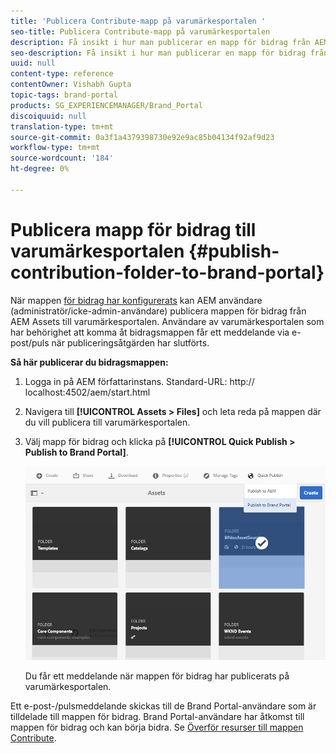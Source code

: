 ```yaml
---
title: 'Publicera Contribute-mapp på varumärkesportalen '
seo-title: Publicera Contribute-mapp på varumärkesportalen
description: Få insikt i hur man publicerar en mapp för bidrag från AEM Assets till varumärkesportalen i varumärkesportalen 6.4.5.
seo-description: Få insikt i hur man publicerar en mapp för bidrag från AEM Assets till varumärkesportalen i varumärkesportalen 6.4.5.
uuid: null
content-type: reference
contentOwner: Vishabh Gupta
topic-tags: brand-portal
products: SG_EXPERIENCEMANAGER/Brand_Portal
discoiquuid: null
translation-type: tm+mt
source-git-commit: 0a3f1a4379398730e92e9ac85b04134f92af9d23
workflow-type: tm+mt
source-wordcount: '184'
ht-degree: 0%

---
```



# Publicera mapp för bidrag till varumärkesportalen {#publish-contribution-folder-to-brand-portal}

När mappen [för bidrag har konfigurerats](brand-portal-configure-contribution-folder-properties.md) kan AEM användare (administratör/icke-admin-användare) publicera mappen för bidrag från AEM Assets till varumärkesportalen. Användare av varumärkesportalen som har behörighet att komma åt bidragsmappen får ett meddelande via e-post/puls när publiceringsåtgärden har slutförts.


**Så här publicerar du bidragsmappen:**

1. Logga in på AEM författarinstans.
Standard-URL: http:// localhost:4502/aem/start.html
1. Navigera till **[!UICONTROL Assets > Files]** och leta reda på mappen där du vill publicera till varumärkesportalen.
1. Välj mapp för bidrag och klicka på **[!UICONTROL Quick Publish > Publish to Brand Portal]**.

   ![](assets/publish-contribution-folder-to-bp.png)

   Du får ett meddelande när mappen för bidrag har publicerats på varumärkesportalen.

Ett e-post-/pulsmeddelande skickas till de Brand Portal-användare som är tilldelade till mappen för bidrag. Brand Portal-användare har åtkomst till mappen för bidrag och kan börja bidra. Se [Överför resurser till mappen Contribute](brand-portal-upload-assets-to-contribution-folder.md).